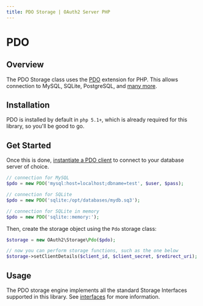 ```yaml
---
title: PDO Storage | OAuth2 Server PHP
---
```


# PDO

## Overview

The PDO Storage class uses the [PDO](http://www.php.net/manual/en/book.pdo.php)
extension for PHP. This allows connection to MySQL, SQLite, PostgreSQL, and
[many more](http://www.php.net/manual/en/pdo.drivers.php).

## Installation

PDO is installed by default in `php 5.1+`, which is already required for this library,
so you'll be good to go.

## Get Started

Once this is done, [instantiate a PDO client](http://www.php.net/manual/en/pdo.connections.php)
to connect to your database server of choice.

```php
// connection for MySQL
$pdo = new PDO('mysql:host=localhost;dbname=test', $user, $pass);

// connection for SQLite
$pdo = new PDO('sqlite:/opt/databases/mydb.sq3');

// connection for SQLite in memory
$pdo = new PDO('sqlite::memory:');
```

Then, create the storage object using the `Pdo` storage class:

```php
$storage = new OAuth2\Storage\Pdo($pdo);

// now you can perform storage functions, such as the one below
$storage->setClientDetails($client_id, $client_secret, $redirect_uri);
```

## Usage

The PDO storage engine implements all the standard Storage Interfaces supported
in this library.  See [interfaces](../custom) for more information.
